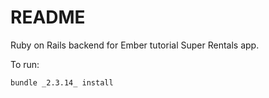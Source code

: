 # README

Ruby on Rails backend for Ember tutorial Super Rentals app.

To run:

``` shell
bundle _2.3.14_ install
```


